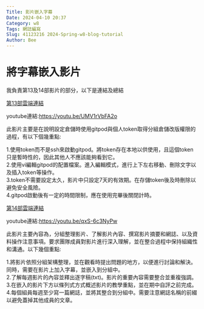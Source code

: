 ```yaml
---
Title: 影片嵌入字幕
Date: 2024-04-10 20:37
Category: w8
Tags: 網誌編寫
Slug: 41123216 2024-Spring-w8-blog-tutorial
Author: Bee
---
```




<!-- PELICAN_END_SUMMARY -->

# 將字幕嵌入影片
我負責第13及14部影片的部分，以下是連結及總結

[第13部雲端連結]

youtube連結:<https://youtu.be/UMV1rVbFA2o>

[第13部雲端連結]:https://drive.google.com/drive/folders/1eCHJ_AppDmFq2bpmvj_lTeWYR8lXBvL-?usp=sharing
此影片主要是在說明設定倉儲時使用gitpod與個人token取得分組倉儲改版權限的過程，有以下個幾重點:

1.使用token而不是ssh來啟動gitpod。將token存在本地以供使用，且這個token只是暫時性的，因此其他人不應該能夠看到它。\
2.使用vi編輯gitpod的配置檔案。進入編輯模式，進行上下左右移動、刪除文字以及插入token等操作。\
3.token不需要設定太久，影片中只設定7天的有效期。在存儲token後及時刪除以避免安全風險。\
4.gitpod啟動後有一定的時間限制，應在使用完畢後關閉計時。

[第14部雲端連結]

youtube連結:<https://youtu.be/qxS-6c3NyPw>

[第14部雲端連結]:https://drive.google.com/drive/folders/1dVxBAkcll-5VJgXRM7rt3taT4C5shh5s?usp=sharing
此影片主要內容為，分組整理影片、了解影片內容、撰寫影片摘要和網誌、以及資料操作注意事項。要求團隊成員對影片進行深入理解，並在整合過程中保持組織性和溝通。以下幾個重點:

1.將影片依照分組架構整理，並在觀看時提出問題的地方，以便進行討論和解決。同時，需要在影片上加入字幕，並嵌入到分組中。\
2.了解每週影片的內容並釋出逐字稿(txt)。影片的重要內容需要整合並重複強調。\
3.在嵌入的影片下方以條列式方式概述影片的教學重點，並在期中自評之前完成。\
4.每個組員每週至少寫一篇網誌，並將其整合到分組中。需要注意網誌名稱的前綴以避免蓋掉其他成員的文章。